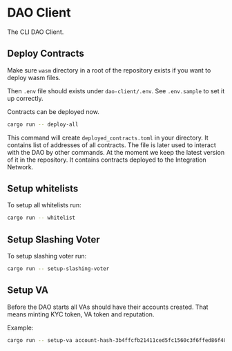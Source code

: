# DAO Client
The CLI DAO Client.

## Deploy Contracts
Make sure `wasm` directory in a root of the repository exists if you want to deploy wasm files.

Then `.env` file should exists under `dao-client/.env`. See `.env.sample` to set it up correctly.

Contracts can be deployed now.

```bash
cargo run -- deploy-all
```

This command will create `deployed_contracts.toml` in your directory.
It contains list of addresses of all contracts.
The file is later used to interact with the DAO by other commands.
At the moment we keep the latest version of it in the repository.
It contains contracts deployed to the Integration Network.

## Setup whitelists
To setup all whitelists run:
```bash
cargo run -- whitelist
```

## Setup Slashing Voter
To setup slashing voter run:
```bash
cargo run -- setup-slashing-voter
```

## Setup VA
Before the DAO starts all VAs should have their accounts created.
That means minting KYC token, VA token and reputation.

Example:
```bash
cargo run -- setup-va account-hash-3b4ffcfb21411ced5fc1560c3f6ffed86f4885e5ea05cde49d90962a48a14d95 1000000000
```
